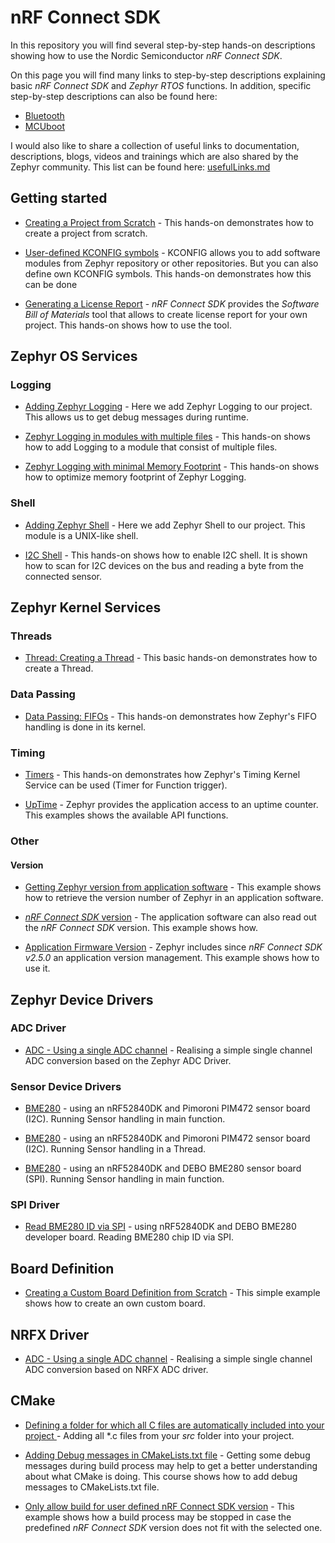 # nRF Connect SDK

In this repository you will find several step-by-step hands-on descriptions showing how to use the Nordic Semiconductor _nRF Connect SDK_.

On this page you will find many links to step-by-step descriptions explaining basic _nRF Connect SDK_ and _Zephyr RTOS_ functions. In addition, specific step-by-step descriptions can also be found here:

- [Bluetooth](https://github.com/ChrisKurz/Bluetooth)
- [MCUboot](https://github.com/ChrisKurz/MCUboot)

I would also like to share a collection of useful links to documentation, descriptions, blogs, videos and trainings which are also shared by the Zephyr community. This list can be found here: [usefulLinks.md](usefulLinks.md)


## Getting started

- [Creating a Project from Scratch](doc/NCSv2.6.0_01_ProjectFromScratch.md) - This hands-on demonstrates how to create a project from scratch.

- [User-defined KCONFIG symbols](doc/NCSv2.5.2_03_User-Defined_KCONFIG.md) - KCONFIG allows you to add software modules from Zephyr repository or other repositories. But you can also define own KCONFIG symbols. This hands-on demonstrates how this can be done

- [Generating a License Report](doc/NCSv2.5.0_LicenseReport.md) - _nRF Connect SDK_ provides the _Software Bill of Materials_ tool that allows to create license report for your own project. This hands-on shows how to use the tool.


## Zephyr OS Services

### Logging

- [Adding Zephyr Logging](doc/NCSv2.5.2_02_ZephyrLogging.md) - Here we add Zephyr Logging to our project. This allows us to get debug messages during runtime.

- [Zephyr Logging in modules with multiple files](doc/NCSv2.5.0_02_ZephyrLogging_declare.md) - This hands-on shows how to add Logging to a module that consist of multiple files.

- [Zephyr Logging with minimal Memory Footprint](doc/NCSv2.5.0_02_ZephyrLogging_minimal.md) - This hands-on shows how to optimize memory footprint of Zephyr Logging.

### Shell

- [Adding Zephyr Shell](doc/NCSv2.6.0_10_ZephyrShell.md) - Here we add Zephyr Shell to our project. This module is a UNIX-like shell.

- [I2C Shell](doc/NCSv2.6.0_10_ZephyrShell_I2C.md) - This hands-on shows how to enable I2C shell. It is shown how to scan for I2C devices on the bus and reading a byte from the connected sensor. 

## Zephyr Kernel Services

### Threads

- [Thread: Creating a Thread](doc/NCSv2.5.0_ZKS_Threads_01.md) - This basic hands-on demonstrates how to create a Thread.

### Data Passing

- [Data Passing: FIFOs](doc/NCSv2.5.0_ZKS_02_fifo.md) - This hands-on demonstrates how Zephyr's FIFO handling is done in its kernel.

### Timing

- [Timers](doc/NCSv2.5.0_ZKS_Timing_02_Timers.md) - This hands-on demonstrates how Zephyr's Timing Kernel Service can be used (Timer for Function trigger).

- [UpTime](doc/NCSv2.6.0_ZKS_Timing_UpTime.md) - Zephyr provides the application access to an uptime counter. This examples shows the available API functions. 

### Other

#### Version

- [Getting Zephyr version from application software](doc/NCSv2.5.0_ZKS_Other_01_version.md) - This example shows how to retrieve the version number of Zephyr in an application software. 

- [_nRF Connect SDK_ version](doc/NCSv2.5.0_NCS_Version.md) - The application software can also read out the _nRF Connect SDK_ version. This example shows how. 

- [Application Firmware Version](doc/NCSv2.5.0_App_Version.md) - Zephyr includes since _nRF Connect SDK v2.5.0_ an application version management. This example shows how to use it.


## Zephyr Device Drivers

### ADC Driver

- [ADC - Using a single ADC channel](doc/NCSv2.5.2_ZHW_ADC_1.md) - Realising a simple single channel ADC conversion based on the Zephyr ADC Driver. 

### Sensor Device Drivers

- [BME280](doc/NCSv2.5.2_ZDD_Sensors_BME280_nRF52840.md) - using an nRF52840DK and Pimoroni PIM472 sensor board (I2C). Running Sensor handling in main function.

- [BME280](doc/NCSv2.5.2_ZDD_Sensors_BME280_nRF52840_Thread.md) - using an nRF52840DK and Pimoroni PIM472 sensor board (I2C). Running Sensor handling in a Thread.

- [BME280](doc/NCSv2.5.0_ZDD_Sensors_BME280_nRF52840_SPI.md) - using an nRF52840DK and DEBO BME280 sensor board (SPI). Running Sensor handling in main function.

### SPI Driver

- [Read BME280 ID via SPI](doc/NCSv2.5.0_ZDD_SPI_BME280_nRF52840.md) - using nRF52840DK and DEBO BME280 developer board. Reading BME280 chip ID via SPI.

 
## Board Definition

- [Creating a Custom Board Definition from Scratch](doc/NCSv2.5.2_Board_1.md) - This simple example shows how to create an own custom board. 

## NRFX Driver

- [ADC - Using a single ADC channel](doc/NCSv2.5.2_NRFX_ADC_1.md) - Realising a simple single channel ADC conversion based on NRFX ADC driver.

## CMake

- [Defining a folder for which all C files are automatically included into your project ](doc/CMake/CMake_01_DefineSourceFolder.md) - Adding all *.c files from your _src_ folder into your project. 

- [Adding Debug messages in CMakeLists.txt file](doc/CMake/CMake_02_Debugging.md) - Getting some debug messages during build process may help to get a better understanding about what CMake is doing. This course shows how to add debug messages to CMakeLists.txt file.

- [Only allow build for user defined nRF Connect SDK version](doc/CMake/CMake_03_NCS-Version-Check.md) - This example shows how a build process may be stopped in case the predefined _nRF Connect SDK_ version does not fit with the selected one. 
